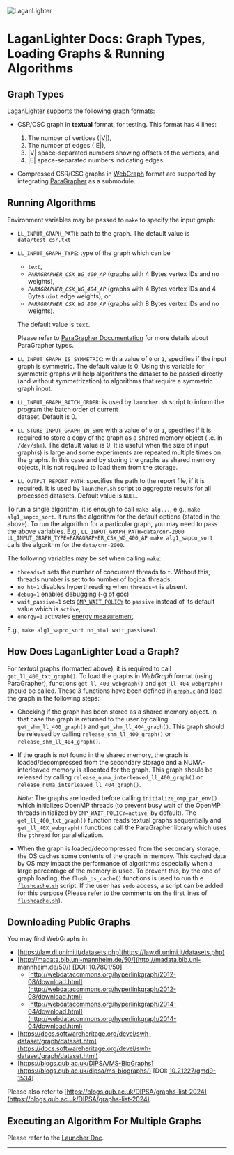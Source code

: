 ![LaganLighter](https://hpgp.net/LaganLighter/headers/header-trees.jpg) 

#  LaganLighter Docs: Graph Types, Loading Graphs & Running Algorithms

## Graph Types

LaganLighter supports the following graph formats:

 - CSR/CSC graph in **textual** format, for testing. This format has 4 lines: 
 	1. The number of vertices (|V|), 
 	2. The number of edges (|E|), 
 	3. |V| space-separated numbers showing offsets of the vertices, and 
 	4. |E| space-separated numbers indicating edges.
 
 - Compressed CSR/CSC graphs in [WebGraph](https://webgraph.di.unimi.it/) format are supported by 
 integrating [ParaGrapher](https://github.com/MohsenKoohi/ParaGrapher) as a submodule.

## Running Algorithms

Environment variables may be passed to `make` to specify the input graph:

  - `LL_INPUT_GRAPH_PATH`: path to the graph. The default value is `data/test_csr.txt`

  - `LL_INPUT_GRAPH_TYPE`: type of the graph which can be
    - *`text`*, 
    - *`PARAGRAPHER_CSX_WG_400_AP`* (graphs with 4 Bytes vertex IDs and no weights), 
    - *`PARAGRAPHER_CSX_WG_404_AP`* (graphs with 4 Bytes vertex IDs and 4 Bytes `uint` edge weights), or 
    - *`PARAGRAPHER_CSX_WG_800_AP`* (graphs with 8 Bytes vertex IDs and no weights).
      
    The default value is `text`.
    
    Please refer to [ParaGrapher Documentation](https://github.com/MohsenKoohi/ParaGrapher/wiki/API-Documentation)
  for more details about ParaGrapher types.

  - `LL_INPUT_GRAPH_IS_SYMMETRIC`: with a value of `0` or `1`, specifies if the 
  input graph is symmetric. The default value is 0.
  Using this variable for symmetric graphs will help algorithms the dataset to be passed directly (and without symmetrization) 
  to algorithms that require a symmetric graph input.

  - `LL_INPUT_GRAPH_BATCH_ORDER`: is used by `launcher.sh` script to inform the program the batch order of current  
  dataset. Default is 0.

  - `LL_STORE_INPUT_GRAPH_IN_SHM`: with a value of `0` or `1`, specifies if it is required 
  to store a copy of the graph as a shared memory object (i.e. in `/dev/shm`). 
  The default value is 0. It is useful when the size of input graph(s) is large and some 
  experiments are repeated multiple times on the graphs. In this case and by storing the graphs as shared memory objects,
  it is not required to load them from the storage.

  - `LL_OUTPUT_REPORT_PATH`: specifies the path to the report file, if it is required. It is used by `launcher.sh` script
  to aggregate results for all processed datasets. Default value is `NULL`.

To run a single algorithm, it is enough to call `make alg...`, e.g., `make alg1_sapco_sort`. 
It runs the algorithm for the default options (stated in the above). To run the algorithm for a particular graph,
you may need to pass the above variables. 
E.g., `LL_INPUT_GRAPH_PATH=data/cnr-2000 LL_INPUT_GRAPH_TYPE=PARAGRAPHER_CSX_WG_400_AP make alg1_sapco_sort` calls the algorithm
for the `data/cnr-2000`. 

The following variables may be set when calling `make`:
  - `threads=t` sets the number of concurrent threads to `t`. Without this, threads number is set to to number of logical threads.
  - `no_ht=1` disables hyperthreading when `threads=t` is absent. 
  - `debug=1` enables debugging (-g of gcc)
  - `wait_passive=1` sets [`OMP_WAIT_POLICY`](https://www.openmp.org/spec-html/5.0/openmpse55.html) 
  to `passive` instead of its default value which is `active`,
  - `energy=1` activates [energy measurement](0.4-energy.md).
  
E.g., `make alg1_sapco_sort no_ht=1 wait_passive=1`.

## How Does LaganLighter Load a Graph?

For *textual* graphs (formatted above), it is required to call `get_ll_400_txt_graph()`. 
To load the graphs in *WebGraph* format (using ParaGrapher), functions `get_ll_400_webgraph()`
and `get_ll_404_webgraph()` should be called. These 3 functions have been defined in [`graph.c`](../graph.c) and
load the graph in the following steps:

  - Checking if the graph has been stored as a shared memory object. In that case the graph is returned to the user
  by calling `get_shm_ll_400_graph()` and `get_shm_ll_404_graph()`. This graph should be released by calling 
  `release_shm_ll_400_graph()` or `release_shm_ll_404_graph()`.
	
  - If the graph is not found in the shared memory, the graph is loaded/decompressed from the secondary storage and
  a NUMA-interleaved memory is allocated for the graph. This graph should be released by calling
  `release_numa_interleaved_ll_400_graph()` or `release_numa_interleaved_ll_404_graph()`. 

    *Note*: The graphs are loaded before calling `initialize_omp_par_env()` which initializes OpenMP threads
    (to prevent busy wait of the OpenMP threads initialized by `OMP_WAIT_POLICY=active`, by default). 
    The `get_ll_400_txt_graph()` function reads textual graphs sequentially and `get_ll_40X_webgraph()` functions
    call the ParaGrapher library which uses the `pthread` for parallelization.

  - When the graph is loaded/decompressed from the secondary storage, the OS caches some contents of the graph
  in memory. This cached data by OS may impact the performance of algorithms especially when a large percentage of the
  memory is used. To prevent this, by the end of graph loading, the `flush_os_cache()` functions is used to run th e
  [`flushcache.sh`](../flushcache.sh) script.
  If the user has `sudo` access, a script can be added for this purpose (Please refer 
  to the comments on the first lines of [`flushcache.sh`](../flushcache.sh)).

## Downloading Public Graphs

You may find WebGraphs in:

  - [https://law.di.unimi.it/datasets.php](https://law.di.unimi.it/datasets.php)
  - [http://madata.bib.uni-mannheim.de/50/](http://madata.bib.uni-mannheim.de/50/) \[DOI: [10.7801/50](https://doi.org/10.7801/50)\]
    - [http://webdatacommons.org/hyperlinkgraph/2012-08/download.html](http://webdatacommons.org/hyperlinkgraph/2012-08/download.html)
    - [http://webdatacommons.org/hyperlinkgraph/2014-04/download.html](http://webdatacommons.org/hyperlinkgraph/2014-04/download.html)
  - [https://docs.softwareheritage.org/devel/swh-dataset/graph/dataset.htm](https://docs.softwareheritage.org/devel/swh-dataset/graph/dataset.html)
  - [https://blogs.qub.ac.uk/DIPSA/MS-BioGraphs](https://blogs.qub.ac.uk/dipsa/ms-biographs/) \[DOI: [10.21227/gmd9-1534](https://doi.org/10.21227/gmd9-1534)\]

Please also refer to [https://blogs.qub.ac.uk/DIPSA/graphs-list-2024](https://blogs.qub.ac.uk/DIPSA/graphs-list-2024).

## Executing an Algorithm For Multiple Graphs

Please refer to the [Launcher Doc](0.3-launcher.md).

--------------------
